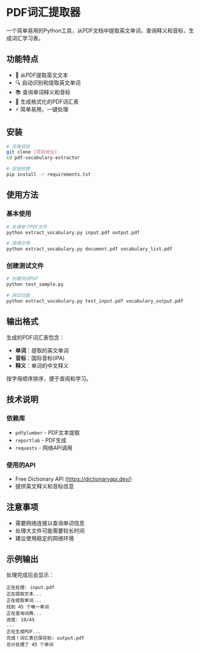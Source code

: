 # PDF词汇提取器

一个简单易用的Python工具，从PDF文档中提取英文单词，查询释义和音标，生成词汇学习表。

## 功能特点

- 📖 从PDF提取英文文本
- 🔍 自动识别和提取英文单词
- 📚 查询单词释义和音标
- 📄 生成格式化的PDF词汇表
- ⚡ 简单易用，一键处理

## 安装

```bash
# 克隆项目
git clone [项目地址]
cd pdf-vocabulary-extractor

# 安装依赖
pip install -r requirements.txt
```

## 使用方法

### 基本使用

```bash
# 处理单个PDF文件
python extract_vocabulary.py input.pdf output.pdf

# 使用示例
python extract_vocabulary.py document.pdf vocabulary_list.pdf
```

### 创建测试文件

```bash
# 创建测试PDF
python test_sample.py

# 测试功能
python extract_vocabulary.py test_input.pdf vocabulary_output.pdf
```

## 输出格式

生成的PDF词汇表包含：
- **单词**：提取的英文单词
- **音标**：国际音标(IPA)
- **释义**：单词的中文释义

按字母顺序排序，便于查阅和学习。

## 技术说明

### 依赖库
- `pdfplumber` - PDF文本提取
- `reportlab` - PDF生成
- `requests` - 网络API调用

### 使用的API
- Free Dictionary API (https://dictionaryapi.dev/)
- 提供英文释义和音标信息

## 注意事项

- 需要网络连接以查询单词信息
- 处理大文件可能需要较长时间
- 建议使用稳定的网络环境

## 示例输出

处理完成后会显示：
```
正在处理: input.pdf
正在提取文本...
正在提取单词...
找到 45 个唯一单词
正在查询词典...
进度: 10/45
...
正在生成PDF...
完成！词汇表已保存到: output.pdf
总计处理了 45 个单词
```